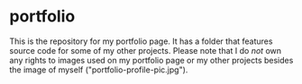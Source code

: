 # portfolio
This is the repository for my portfolio page. It has a folder that features source code for some of my other projects. Please note that I do <em>not</em> own any rights to images used on my portfolio page or my other projects besides the image of myself ("portfolio-profile-pic.jpg").
